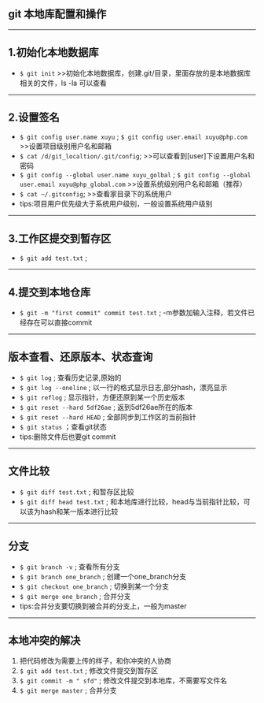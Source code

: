 ﻿## git 本地库配置和操作 ##
----------
## 1.初始化本地数据库 ##
 - `$ git init` >>初始化本地数据库，创建.git/目录，里面存放的是本地数据库相关的文件，ls -la 可以查看


----------
## 2.设置签名 ##
 - `$ git config user.name xuyu` ; `$ git config user.email xuyu@php.com` >>设置项目级别用户名和邮箱
 - `$ cat /d/git_localtion/.git/config`; >>可以查看到[user]下设置用户名和密码
 - `$ git config --global user.name xuyu_golbal` ; `$ git config --global user.email xuyu@php_global.com` >>设置系统级别用户名和邮箱（推荐）
 - `$ cat ~/.gitconfig`; >>查看家目录下的系统用户
 - tips:项目用户优先级大于系统用户级别，一般设置系统用户级别

----------
## 3.工作区提交到暂存区 ##
 - `$ git add test.txt` ; 

----------
## 4.提交到本地仓库 ##
 - `$ git -m "first commit" commit test.txt` ; -m参数加输入注释，若文件已经存在可以直接commit
 

----------
## 版本查看、还原版本、状态查询 ##
 - `$ git log` ; 查看历史记录,原始的
 - `$ git log --oneline` ; 以一行的格式显示日志,部分hash，漂亮显示
 - `$ git reflog` ; 显示指针，方便还原到某一个历史版本
 - `$ git reset --hard 5df26ae` ; 返到5df26ae所在的版本
 - `$ git reset --hard HEAD` ; 全部同步到工作区的当前指针
 - `$ git status` ；查看git状态
 - tips:删除文件后也要git commit
 

----------
## 文件比较 ##
 - `$ git diff test.txt` ; 和暂存区比较
 - `$ git diff head test.txt` ; 和本地库进行比较，head与当前指针比较，可以该为hash和某一版本进行比较

----------
## 分支 ##
 - `$ git branch -v` ; 查看所有分支
 - `$ git branch one_branch` ; 创建一个one_branch分支
 - `$ git checkout one_branch` ; 切换到某一个分支
 - `$ git merge one_branch` ; 合并分支
 - tips:合并分支要切换到被合并的分支上，一般为master

----------
## 本地冲突的解决 ##
 1. 把代码修改为需要上传的样子，和你冲突的人协商
 2. `$ git add test.txt` ; 修改文件提交到暂存区
 3. `$ git commit -m " sfd"` ; 修改文件提交到本地库，不需要写文件名
 4. `$ git merge master` ; 合并分支
   
